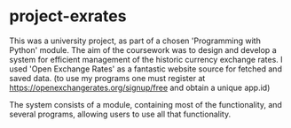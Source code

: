# project-exrates

This was a university project, as part of a chosen 'Programming with Python' module. The aim of the coursework was to design and develop a 
system for efficient management of the historic currency exchange rates. I used 'Open Exchange Rates' as a fantastic website source for fetched and saved data. (to use my programs one must register at https://openexchangerates.org/signup/free and obtain a unique app.id)

The system consists of a module, containing most of the functionality, and several programs, allowing users to use all that functionality.

